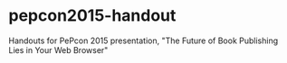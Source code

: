 # pepcon2015-handout
Handouts for PePcon 2015 presentation, "The Future of Book Publishing Lies in Your Web Browser"
